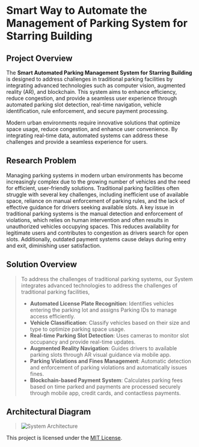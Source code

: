 # Smart Way to Automate the Management of Parking System for Starring Building

## Project Overview
The **Smart Automated Parking Management System for Starring Building** is designed to address challenges in traditional parking facilities by integrating advanced technologies such as computer vision, augmented reality (AR), and blockchain. This system aims to enhance efficiency, reduce congestion, and provide a seamless user experience through automated parking slot detection, real-time navigation, vehicle identification, rule enforcement, and secure payment processing.

Modern urban environments require innovative solutions that optimize space usage, reduce congestion, and enhance user convenience. By integrating real-time data, automated systems can address these challenges and provide a seamless experience for users.


## Research Problem

Managing parking systems in modern urban environments has become increasingly complex due to the growing number of vehicles and the need for efficient, user-friendly solutions. Traditional parking facilities often struggle with several key challenges, including inefficient use of available space, reliance on manual enforcement of parking rules, and the lack of effective guidance for drivers seeking available slots. A key issue in traditional parking systems is the manual detection and enforcement of violations, which relies on human intervention and often results in unauthorized vehicles occupying spaces. This reduces availability for legitimate users and contributes to congestion as drivers search for open slots. Additionally, outdated payment systems cause delays during entry and exit, diminishing user satisfaction.

## Solution Overview 
> To address the challenges of traditional parking systems, our System integrates advanced technologies to address the challenges of traditional parking facilities,
> - **Automated License Plate Recognition**: Identifies vehicles entering the parking lot and assigns Parking IDs to manage access efficiently.
> - **Vehicle Classification**: Classify vehicles based on their size and type to optimize parking space usage.
> - **Real-time Parking Slot Detection**: Uses cameras to monitor slot occupancy and provide real-time updates.
> - **Augmented Reality Navigation**: Guides drivers to available parking slots through AR visual guidance via mobile app.
> - **Parking Violations and Fines Management**: Automatic detection and enforcement of parking violations and automatically issues fines.
> - **Blockchain-based Payment System**: Calculates parking fees based on time parked and payments are processed securely through mobile app, credit cards, and contactless payments.

## Architectural Diagram
> ![System Architecture](https://github.com/user-attachments/assets/c1d4e9d7-1bb6-4ace-8479-7bd5c8aaa3ef)  

This project is licensed under the [MIT License](LICENSE).
